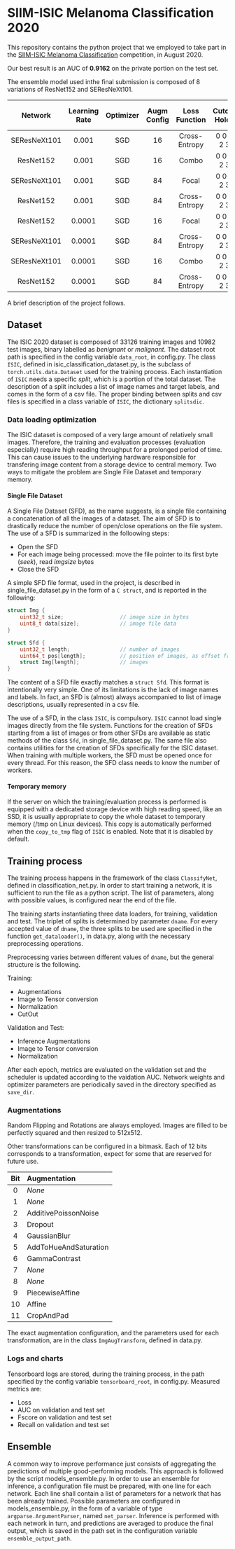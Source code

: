 # SIIM-ISIC Melanoma Classification 2020

This repository contains the python project that we employed to take part in the [SIIM-ISIC Melanoma Classification](https://www.kaggle.com/c/siim-isic-melanoma-classification/) competition, in August 2020.

Our best result is an AUC of **0.9162** on the private portion on the test set.

The ensemble model used inthe final submission is composed of 8 variations of ResNet152 and SEResNeXt101.

|Network|Learning Rate|Optimizer|Augm Config|Loss Function|Cutout Holes|Cutout Pad|Pretrained on ISIC 2019|
|:-----:|:-----------:|:-:|:-:|:-:|:-:|:-:|:-:|
|SEResNeXt101|0.001|SGD|16|Cross-Entropy|0 0 1 2 3|20 50 100|No|
|ResNet152|0.001|SGD|16|Combo|0 0 1 2 3|20 50 100|No|
|SEResNeXt101|0.001|SGD|84|Focal|0 0 1 2 3|20 50 100|No|
|ResNet152|0.001|SGD|84|Cross-Entropy|0 0 1 2 3|20 50 100|No|
|ResNet152|0.0001|SGD|16|Focal|0 0 1 2 3|20 50 100|Yes|
|SEResNeXt101|0.0001|SGD|84|Cross-Entropy|0 0 1 2 3|20 50 100|Yes|
|SEResNeXt101|0.0001|SGD|16|Combo|0 0 1 2 3|20 50 100|Yes|
|ResNet152|0.0001|SGD|84|Cross-Entropy|0 0 1 2 3|20 50 100|Yes|

A brief description of the project follows.

## Dataset

The ISIC 2020 dataset is composed of 33126 training images and 10982 test images, binary labelled as *benignant* or *malignant*.
The dataset root path is specified in the config variable `data_root`, in config.py.
The class `ISIC`, defined in isic_classification_dataset.py, is the subclass of `torch.utils.data.Dataset` used for the training process.
Each instantiation of `ISIC` needs a specific *split*, which is a portion of the total dataset.
The description of a split includes a list of image names and target labels, and comes in the form of a csv file.
The proper binding between splits and csv files is specified in a class variable of `ISIC`, the dictionary `splitsdic`.

### Data loading optimization

The ISIC dataset is composed of a very large amount of relatively small images. Therefore, the training and evaluation processes (evaluation especially) require high reading throughput for a prolonged period of time.
This can cause issues to the underlying hardware responsible for transfering image content from a storage device to central memory.
Two ways to mitigate the problem are Single File Dataset and temporary memory.

#### Single File Dataset

A Single File Dataset (SFD), as the name suggests, is a single file containing a concatenation of all the images of a dataset.
The aim of SFD is to drastically reduce the number of open/close operations on the file system. The use of a SFD is summarized in the folloowing steps:

- Open the SFD
- For each image being processed: move the file pointer to its first byte (*seek*), read *imgsize* bytes
- Close the SFD

A simple SFD file format, used in the project, is described in single_file_dataset.py in the form of a `C struct`, and is reported in the following:

```C
struct Img {
    uint32_t size;                  // image size in bytes
    uint8_t data[size];             // image file data
}

struct Sfd {
    uint32_t length;                // number of images
    uint64_t pos[length];           // position of images, as offset from the beginning
    struct Img[length];             // images
}
```

The content of a SFD file exactly matches a `struct Sfd`.
This format is intentionally very simple. One of its limitations is the lack of image names and labels. In fact, an SFD is (almost) always accompanied to list of image descriptions, usually represented in a csv file.

The use of a SFD, in the class `ISIC`, is compulsory. `ISIC` cannot load single images directly from the file system.
Functions for the creation of SFDs starting from a list of images or from other SFDs are available as static methods of the class `Sfd`, in single_file_dataset.py.
The same file also contains utilities for the creation of SFDs specifically for the ISIC dataset.
When training with multiple workers, the SFD must be opened once for every thread. For this reason, the SFD class needs to know the number of workers.

#### Temporary memory

If the server on which the training/evaluation process is performed is equipped with a dedicated storage device with high reading speed, like an SSD, it is usually appropriate to copy the whole dataset to temporary memory (/tmp on Linux devices). This copy is automatically performed when the `copy_to_tmp` flag of `ISIC` is enabled. Note that it is disabled by default.

## Training process

The training process happens in the framework of the class `ClassifyNet`, defined in classification_net.py.
In order to start training a network, it is sufficient to run the file as a python script.
The list of parameters, along with possible values, is configured near the end of the file.

The training starts instantiating three data loaders, for training, validation and test.
The triplet of splits is determined by parameter `dname`.
For every accepted value of `dname`, the three splits to be used are specified in the function `get_dataloader()`, in data.py, along with the necessary preprocessing operations.

Preprocessing varies between different values of `dname`, but the general structure is the following.

Training:
- Augmentations
- Image to Tensor conversion
- Normalization
- CutOut

Validation and Test:
- Inference Augmentations
- Image to Tensor conversion
- Normalization

After each epoch, metrics are evaluated on the validation set and the scheduler is updated according to the vaidation AUC. 
Network weights and optimizer parameters are periodically saved in the directory specified as `save_dir`.

### Augmentations

Random Flipping and Rotations are always employed. Images are filled to be perfectly squared and then resized to 512x512.

Other transformations can be configured in a bitmask.
Each of 12 bits corresponds to a transformation, expect for some that are reserved for future use.

|Bit|Augmentation|
|:-:|:-|
|0|*None*|
|1|*None*|
|2|AdditivePoissonNoise|
|3|Dropout|
|4|GaussianBlur|
|5|AddToHueAndSaturation|
|6|GammaContrast|
|7|*None*|
|8|*None*|
|9|PiecewiseAffine|
|10|Affine|
|11|CropAndPad|
 
The exact augmentation configuration, and the parameters used for each transformation, are in the class `ImgAugTransform`, defined in data.py.

### Logs and charts

Tensorboard logs are stored, during the training process, in the path specified by the config variable `tensorboard_root`, in config.py. 
Measured metrics are:
- Loss
- AUC on validation and test set
- Fscore on validation and test set
- Recall on validation and test set

## Ensemble

A common way to improve performance just consists of aggregating the predictions of multiple good-performing models.
This approach is followed by the script models_ensemble.py.
In order to use an ensemble for inference, a configuration file must be prepared, with one line for each network.
Each line shall contain a list of parameters for a network that has been already trained. Possible parameters are configured in models_ensemble.py, in the form of a variable of type `argparse.ArgumentParser`, named `net_parser`.
Inference is performed with each network in turn, and predictions are averaged to produce the final output, which is saved in the path set in the configuration variable `ensemble_output_path`.
